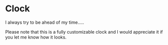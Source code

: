 # Clock
I always try to be ahead of my time.....

Please note that this is a fully customizable clock and I would appreciate it if you let me know how it looks.
